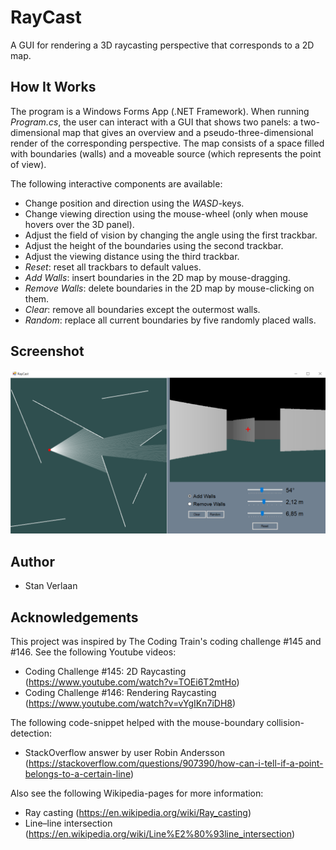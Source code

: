 # RayCast
A GUI for rendering a 3D raycasting perspective that corresponds to a 2D map.

## How It Works
The program is a Windows Forms App (.NET Framework). When running *Program.cs*, the user can interact with a GUI that shows two panels: a two-dimensional map that gives an overview and a pseudo-three-dimensional render of the corresponding perspective. 
The map consists of a space filled with boundaries (walls) and a moveable source (which represents the point of view).

The following interactive components are available:
* Change position and direction using the *WASD*-keys.
* Change viewing direction using the mouse-wheel (only when mouse hovers over the 3D panel).
* Adjust the field of vision by changing the angle using the first trackbar.
* Adjust the height of the boundaries using the second trackbar.
* Adjust the viewing distance using the third trackbar.
* *Reset*: reset all trackbars to default values.
* *Add Walls*: insert boundaries in the 2D map by mouse-dragging.
* *Remove Walls*: delete boundaries in the 2D map by mouse-clicking on them.
* *Clear*: remove all boundaries except the outermost walls.
* *Random*: replace all current boundaries by five randomly placed walls.

## Screenshot
![screenshot](/screenshot.png)

## Author
* Stan Verlaan

## Acknowledgements
This project was inspired by The Coding Train's coding challenge #145 and #146. See the following Youtube videos:
* Coding Challenge #145: 2D Raycasting (https://www.youtube.com/watch?v=TOEi6T2mtHo)
* Coding Challenge #146: Rendering Raycasting (https://www.youtube.com/watch?v=vYgIKn7iDH8)

The following code-snippet helped with the mouse-boundary collision-detection:
* StackOverflow answer by user Robin Andersson (https://stackoverflow.com/questions/907390/how-can-i-tell-if-a-point-belongs-to-a-certain-line)

Also see the following Wikipedia-pages for more information:
* Ray casting (https://en.wikipedia.org/wiki/Ray_casting)
* Line–line intersection (https://en.wikipedia.org/wiki/Line%E2%80%93line_intersection)
